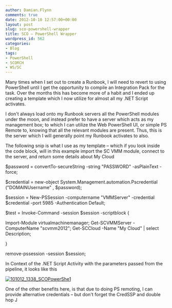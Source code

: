 ```yaml
---
author: Damian.Flynn
comments: true
date: 2012-10-10 12:57:00+00:00
layout: post
slug: sco-powershell-wrapper
title: SCO – PowerShell Wrapper
wordpress_id: 562
categories:
- Blog
tags:
- PowerShell
- SCORCH
- WS/SC
---
```


Many times when I set out to create a Runbook, I will need to revert to using PowerShell until I get the opportunity to compile an Integration Pack for the task. Over the months this has become more of a habit and I ended up creating a template which I now utilize for almost all my .NET Script activates.

I don't always load onto my Runbook servers all the PowerShell modules under the moon, and instead prefer to have a server which acts as my management box; to which I can utilize the Web PowerShell UI, or simple PS Remote to, knowing that all the relevant modules are present. Thus, this is the server which I will generally point my Runbook activates to also.

The following snip is what I use as my template – which if you look inside the code block, will in this example import the SC VMM module, connect to the server, and return some details about My Cloud

$password = convertTo-secureString -string "PASSWORD" -asPlainText -force;  


$credential = new-object System.Management.automation.Pscredential ("DOMAINUsername" , $password);  


$session = New-PSSession -computername "VMMServer" -credential $credential -port 5985 -Authentication Default;  


$test = Invoke-Command -session $session -scriptblock {

Import-Module virtualmachinemanager; Get-SCVMMServer -ComputerName "scvmm2012"; Get-SCCloud -Name "My Cloud" | select Description;

}  


remove-pssession -session $session;  


In Context of the .NET Script Activity with the parameters passed from the pipeline, it looks like this

[![101012_1338_SCOPowerShe1](/assets/posts/2014/02/101012_1338_SCOPowerShe1_thumb.png)](/assets/posts/2014/02/101012_1338_SCOPowerShe1.png)

One of the other benefits here, is that due to doing PS remoting, I can provide alternative credentials – but don't forget the CredSSP and double hop J
